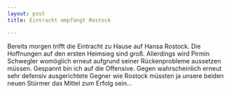 ```yaml
---
layout: post
title: Eintracht empfängt Rostock

---
```


Bereits morgen trifft die Eintracht zu Hause auf Hansa Rostock. Die Hoffnungen auf den ersten Heimsieg sind groß. Allerdings wird Pirmin Schwegler womöglich erneut aufgrund seiner Rückenprobleme aussetzen müssen. Gespannt bin ich auf die Offensive. Gegen wahrscheinlich erneut sehr defensiv ausgerichtete Gegner wie Rostock müssten ja unsere beiden neuen Stürmer das Mittel zum Erfolg sein...


